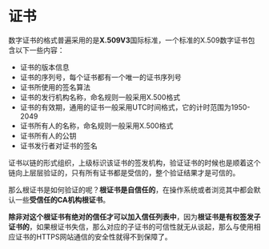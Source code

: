 # 证书
数字证书的格式普遍采用的是**X.509V3**国际标准，一个标准的X.509数字证书包含以下一些内容：

* 证书的版本信息
* 证书的序列号，每个证书都有一个唯一的证书序列号
* 证书所使用的签名算法
* 证书的发行机构名称，命名规则一般采用X.500格式
* 证书的有效期，通用的证书一般采用UTC时间格式，它的计时范围为1950-2049
* 证书所有人的名称，命名规则一般采用X.500格式
* 证书所有人的公钥
* 证书发行者对证书的签名

证书以链的形式组织，上级标识该证书的签发机构，验证证书的时候也是顺着这个链向上层层验证的，只有所有证书都是受信的，整个验证结果才是可信的。

那么根证书是如何验证的呢？**根证书是自信任的**，在操作系统或者浏览其中都会默认一些**受信任的CA机构根证书**。

**除非对这个根证书有绝对的信任才可以加入信任列表中**，因为**根证书是有权签发子证书的**，如果根证书失信，那么对应的子证书的可信性就无从谈起，那么与使用相应证书的HTTPS网站通信的安全性就得不到保障了。